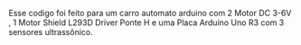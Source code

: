 Esse codigo foi feito para um carro automato arduino com 2 Motor DC 3-6V , 1 Motor Shield L293D Driver Ponte H e uma Placa Arduino Uno R3 com 3 sensores ultrassônico.
